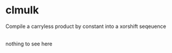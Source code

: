 # clmulk
Compile a carryless product by constant into a xorshift seqeuence

<br>
nothing to see here 





